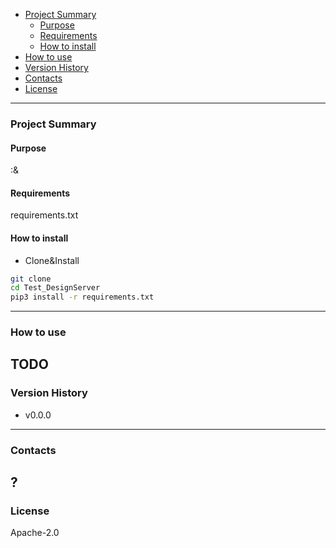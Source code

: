 - [Project Summary](#Test_DesignServer)
  - [Purpose](#purpose)
  - [Requirements](#requirements)
  - [How to install](#how-to-install)
- [How to use](#how-to-use)
- [Version History](#version-history)
- [Contacts](#contacts)
- [License](#license)
---
### Project Summary
#### Purpose
:&
#### Requirements
requirements.txt
#### How to install
- Clone&Install
```sh
git clone
cd Test_DesignServer
pip3 install -r requirements.txt
```
---
### How to use
TODO
---
### Version History
* v0.0.0
---
### Contacts
?
---
### License
Apache-2.0
